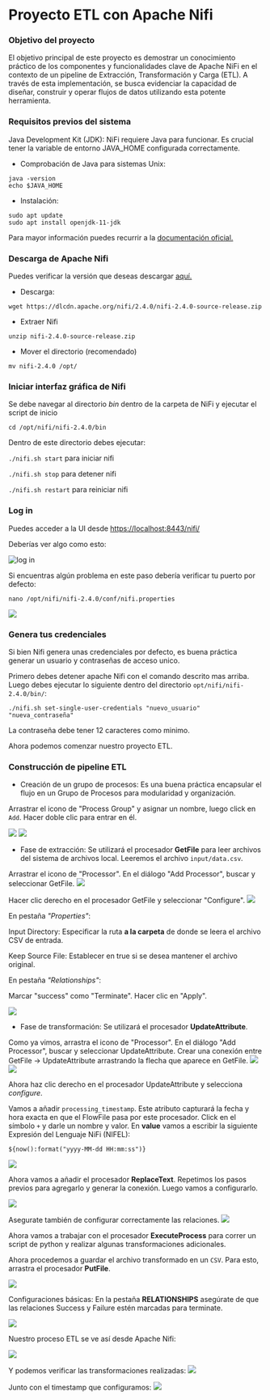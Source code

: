 # Proyecto ETL con Apache Nifi

### Objetivo del proyecto
El objetivo principal de este proyecto es demostrar un conocimiento práctico de los componentes y funcionalidades clave de Apache NiFi en el contexto de un pipeline de Extracción, Transformación y Carga (ETL). A través de esta implementación, se busca evidenciar la capacidad de diseñar, construir y operar flujos de datos utilizando esta potente herramienta.

### Requisitos previos del sistema
Java Development Kit (JDK): NiFi requiere Java para funcionar. Es crucial tener la variable de entorno JAVA_HOME configurada correctamente.
* Comprobación de Java para sistemas Unix:
```
java -version
echo $JAVA_HOME
```
* Instalación:
```
sudo apt update
sudo apt install openjdk-11-jdk
```
Para mayor información puedes recurrir a la [documentación oficial.](https://nifi.apache.org/components/)

### Descarga de Apache Nifi
Puedes verificar la versión que deseas descargar [aquí.](https://nifi.apache.org/download/)
* Descarga:
```
wget https://dlcdn.apache.org/nifi/2.4.0/nifi-2.4.0-source-release.zip
```
* Extraer Nifi
```
unzip nifi-2.4.0-source-release.zip
```
* Mover el directorio (recomendado)
```
mv nifi-2.4.0 /opt/
```
### Iniciar interfaz gráfica de Nifi
Se debe navegar al directorio *bin* dentro de la carpeta de NiFi y ejecutar el script de inicio
```
cd /opt/nifi/nifi-2.4.0/bin
```
Dentro de este directorio debes ejecutar:

```./nifi.sh start``` para iniciar nifi

```./nifi.sh stop``` para detener nifi

```./nifi.sh restart``` para reiniciar nifi

### Log in

Puedes acceder a la UI desde [https://localhost:8443/nifi/](https://localhost:8443/nifi/)

Deberías ver algo como esto:

![log in](./img/00_log-in.png)

Si encuentras algún problema en este paso debería verificar tu puerto por defecto:
```
nano /opt/nifi/nifi-2.4.0/conf/nifi.properties
```
![](./img/00_port.png)

### Genera tus credenciales
Si bien Nifi genera unas credenciales por defecto, es buena práctica generar un usuario y contraseñas de acceso unico.

Primero debes detener apache Nifi con el comando descrito mas arriba. Luego debes ejecutar lo siguiente dentro del directorio `opt/nifi/nifi-2.4.0/bin/`:
```
./nifi.sh set-single-user-credentials "nuevo_usuario" "nueva_contraseña"
```
La contraseña debe tener 12 caracteres como minimo.

Ahora podemos comenzar nuestro proyecto ETL.

### Construcción de pipeline ETL
* Creación de un grupo de procesos: Es una buena práctica encapsular el flujo en un Grupo de Procesos para modularidad y organización.

Arrastrar el icono de "Process Group" y asignar un nombre, luego click en `Add`. Hacer doble clic para entrar en él.

![](./img/01_create_process_group.png)
![](./img/02_process_group_created.png)

* Fase de extracción: Se utilizará el procesador **GetFile** para leer archivos del sistema de archivos local. Leeremos el archivo `input/data.csv`.

Arrastrar el icono de "Processor". En el diálogo "Add Processor", buscar y seleccionar GetFile.
![](./img/03_add_GetFile.png)

Hacer clic derecho en el procesador GetFile y seleccionar "Configure".
![](./img/04_config_processor.png)

En pestaña *"Properties"*: 

Input Directory: Especificar la ruta **a la carpeta** de donde se leera el archivo CSV de entrada.

Keep Source File: Establecer en true si se desea mantener el archivo original.

En pestaña *"Relationships"*: 

Marcar "success" como "Terminate". Hacer clic en "Apply".

![](./img/04_add_config.png)


* Fase de transformación: Se utilizará el procesador **UpdateAttribute**.

Como ya vimos, arrastra el icono de "Processor". En el diálogo "Add Processor", buscar y seleccionar UpdateAttribute. Crear una conexión entre GetFile -> UpdateAttribute arrastrando la flecha que aparece en GetFile.
![](./img/05_create_conn.png)
![](./img/05_config-conn.png)

Ahora haz clic derecho en el procesador UpdateAttribute y selecciona *configure*.

Vamos a añadir `processing_timestamp`. Este atributo capturará la fecha y hora exacta en que el FlowFile pasa por este procesador. Click en el símbolo `+` y darle un nombre y valor. En **value** vamos a escribir la siguiente Expresión del Lenguaje NiFi (NIFEL):
```
${now():format("yyyy-MM-dd HH:mm:ss")}
```
![](./img/06_config_timestamp.png)

Ahora vamos a añadir el procesador **ReplaceText**. Repetimos los pasos previos para agregarlo y generar la conexión. Luego vamos a configurarlo.

![](./img/07_config_replace_text.png)

Asegurate también de configurar correctamente las relaciones.
![](./img/07_config_relationship.png)

Ahora vamos a trabajar con el procesador **ExecuteProcess** para correr un script de python y realizar algunas transformaciones adicionales.

Ahora procedemos a guardar el archivo transformado en un ```CSV```. Para esto, arrastra el procesador **PutFile**.

![](./img/08_add_PutFile.png)

Configuraciones básicas: En la pestaña **RELATIONSHIPS** asegúrate de que las relaciones Success y Failure estén marcadas para terminate.

![](./img/08_config_processor.png)

Nuestro proceso ETL se ve así desde Apache Nifi:

![](./img/09_workflow.png)

Y podemos verificar las transformaciones realizadas:
![](./img/10_transform_data.png)

Junto con el timestamp que configuramos:
![](./img/10_attr_modified.png)

